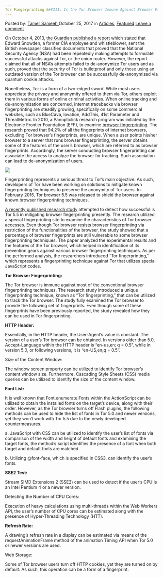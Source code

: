 ```yaml
---
Tor Fingerprinting &#8211; Is the Tor Browser Immune Against Browser Fingerprinting?
---
```

<article class="post-listing post-23262 post type-post status-publish format-standard has-post-thumbnail hentry category-articles category-deepdot-news tag-browser tag-fingerprinting tag-immune tag-tor">
<div class="post-inner">
<p class="post-meta">
<span>Posted by: <a href="https://www.deepdotweb.com/author/tamersameeh/" title="">Tamer Sameeh </a></span>
<span>October 25, 2017</span>
<span>in <a href="https://www.deepdotweb.com/category/articles/" rel="category tag">Articles</a>, <a href="https://www.deepdotweb.com/category/deepdot-news/" rel="category tag">Featured</a></span>
<span><a href="https://www.deepdotweb.com/2017/10/25/tor-fingerprinting-tor-browser-immune-browser-fingerprinting/#respond">Leave a comment</a></span>
</p>
<div class="clear"></div>
<div class="entry">
<p>On October 4, 2013, <a href="https://www.theguardian.com/world/2013/oct/04/nsa-gchq-attack-tor-network-encryption">the Guardian published a report</a> which stated that Edward Snowden, a former CIA employee and whistleblower, sent the British newspaper classified documents that proved that the National Security Agency (NSA) had been repeatedly making attempts to formulate successful attacks against Tor, or the onion router. However, the report claimed that all of NSA&#8217;s attempts failed to de-anonymize Tor users and as such, proved that the security of Tor is bulletproof and only those using an outdated version of the Tor browser can be successfully de-anonymized via quantum cookie attacks.</p>
<p>Nonetheless, Tor is a form of a two-edged sword. While most users appreciate the privacy and anonymity offered to them via Tor, others exploit them in various forms of online criminal activities. When online tracking and de-anonymization are concerned, internet tracebacks via browser fingerprinting are steadily growing, specifically on some commercial websites, such as BlueCava, Iovation, AddThis, 41st Parameter and ThreatMetrix. In 2010, a Panopticlick research program was initiated by the Electronic Frontier Foundation (EFF), to examine <a href="https://www.deepdotweb.com/2016/10/28/browser-fingerprinting-browser-stand/">browser fingerprinting</a>. The research proved that 94.2% of all the fingerprints of internet browsers, excluding Tor browser&#8217;s fingerprints, are unique. When a user points his/her browser to a server that runs browser fingerprinting, the server obtains some of the features of the user&#8217;s browser, which are referred to as browser fingerprints. Accordingly, the server conducting browser fingerprinting can associate the access to analyze the browser for tracking. Such association can lead to de-anonymization of users.</p>
<p><img class="wp-image-23265 aligncenter" src="https://www.deepdotweb.com/wp-content/uploads/2017/10/word-image-50.jpeg" srcset="https://www.deepdotweb.com/wp-content/uploads/2017/10/word-image-50.jpeg 590w, https://www.deepdotweb.com/wp-content/uploads/2017/10/word-image-50-300x156.jpeg 300w" sizes="(max-width: 590px) 100vw, 590px" /></p>
<p>Fingerprinting represents a serious threat to Tor&#8217;s main objective. As such, developers of Tor have been working on solutions to mitigate known fingerprinting techniques to preserve the anonymity of Tor users. In February 2016, Tor browser 5.5 was released to shield the browser against known browser fingerprinting techniques.</p>
<p><a href="https://link.springer.com/chapter/10.1007/978-3-319-65521-5_44">A recently published research study</a> attempted to detect how successful is Tor 5.5 in mitigating browser fingerprinting presently. The research utilized a special fingerprinting site to examine the characteristics of Tor browser accesses. Even though Tor browser resists browser fingerprinting via restriction of the functionalities of the browser, the study showed that a percentage of browser fingerprints are still vulnerable to some browser fingerprinting techniques. The paper analyzed the experimental results and the features of the Tor browser, which helped in identification of its prevention gears against various browser fingerprinting techniques. As per the performed analysis, the researchers introduced &#8220;Tor fingerprinting,&#8221; which represents a fingerprinting technique against Tor that utilizes special JavaScript codes.</p>
<p><strong>Tor Browser Fingerprinting:</strong></p>
<p>The Tor browser is immune against most of the conventional browser fingerprinting techniques. The research study introduced a unique fingerprinting technique, known as &#8220;Tor fingerprinting,&#8221; that can be utilized to track the Tor browser. The study fully examined the Tor browser to provide the following set of fingerprints. Even though some of these fingerprints have been previously reported, the study revealed how they can be used in Tor fingerprinting.</p>
<p><strong>HTTP Header:</strong></p>
<p>Essentially, in the HTTP header, the User-Agent&#8217;s value is constant. The version of a user&#8217;s Tor browser can be obtained. In versions older than 5.0, Accept-Language within the HTTP header is “en-us,en; q = 0.5”, while in version 5.0, or following versions, it is “en-US,en;q = 0.5”.</p>
<p>Size of the Content Window:</p>
<p>The window screen property can be utilized to identify Tor browser&#8217;s content window size. Furthermore, Cascading Style Sheets (CSS) media queries can be utilized to identify the size of the content window.</p>
<p><strong>Font List:</strong></p>
<p>It is well known that Font.enumerate.Fonts within the ActionScript can be utilized to obtain the installed fonts on the target&#8217;s device, along with their order. However, as the Tor browser turns off Flash plugins, the following methods can be used to hide the list of fonts in Tor 5.0 and newer versions, yet they won&#8217;t work with Tor 5.5 due to the newly developed countermeasures.</p>
<p>a. JavaScript with CSS can be utilized to identify the user&#8217;s list of fonts via comparison of the width and height of default fonts and examining the target fonts, the method&#8217;s script identifies the presence of a font when both target and default fonts are matched.</p>
<p>b. Utilizing @font-face, which is specified in CSS3, can identify the user&#8217;s fonts.</p>
<p><strong>SSE2 Test:</strong></p>
<p>Stream SIMD Extensions 2 (SSE2) can be used to detect if the user&#8217;s CPU is an Intel Pentium 4 or a newer version.</p>
<p>Detecting the Number of CPU Cores:</p>
<p>Execution of heavy calculations using multi-threads within the Web Workers API, the user&#8217;s number of CPU cores can be estimated along with the presence of Hyper-Threading Technology (HTT).</p>
<p><strong>Refresh Rate:</strong></p>
<p>A drawing&#8217;s refresh rate in a display can be estimated via means of the requestAnimationFrame method of the animation Timing API when Tor 5.0 or newer versions are used.</p>
<p>Web Storage:</p>
<p>Some of Tor browser users turn off HTTP cookies, yet they are turned on by default. As such, this operation can be a form of a fingerprint.</p>
</div>
<span style="display:none"><a href="https://www.deepdotweb.com/tag/browser/" rel="tag">browser</a> <a href="https://www.deepdotweb.com/tag/fingerprinting/" rel="tag">fingerprinting</a> <a href="https://www.deepdotweb.com/tag/immune/" rel="tag">immune</a> <a href="https://www.deepdotweb.com/tag/tor/" rel="tag">tor</a></span> <span style="display:none" class="updated">2017-10-25</span>
<div style="display:none" class="vcard author" itemprop="author" itemscope itemtype="http://schema.org/Person"><strong class="fn" itemprop="name"><a href="https://www.deepdotweb.com/author/tamersameeh/" title="Posts by Tamer Sameeh" rel="author">Tamer Sameeh</a></strong></div>
</div>
</article>

